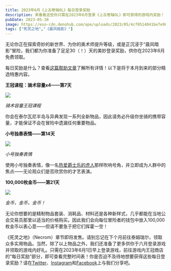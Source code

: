 ```yaml
---
title: 2023年6月《上古卷轴OL》每日登录奖励
description: 来看看这些你只需在2023年6月登录《上古卷轴OL》即可获得的游戏内奖励！
pubDate: 2023-05-30
image: https://eso-cdn.denohub.com/ape/uploads/2023/05/4cf0514041be7e984e78bae0778a894a.jpg
tags: ["死灵之地","《晨风暗影》"]
---
```


无论你正在探索奇妙的新世界、为你的奥术师提升等级，或是正沉浸于“晨风暗影”冒险，我们都为你准备了足足30（！）天的美妙登录奖励，供你在2023年6月免费领取。

每日奖励是什么？查看[这篇帮助文章](https://help.bethesda.net/#zh-CN/answer/60270)了解所有详情！以下是将于本月到来的部分精选特惠内容。

**王冠课程：骑术容量x4——第7天**

![](https://eso-cdn.denohub.com/ape/uploads/2023/05/b6116c63424355945c5d3693335ca22f.jpg)

<p class="text-gray-500 text-sm text-center"><i>骑术容量王冠课程</i></p>

你会在泰尔瓦尼半岛与异典发现一系列全新物品，因此请务必升级你坐骑的携带容量，才能保证不会在冒险中遗漏任何重要物品。 

**小号独奏表情——第14天**

![](https://eso-cdn.denohub.com/ape/uploads/2023/05/85f60eeb318827cbdd9ee6bd7899b18a.jpg)

<p class="text-gray-500 text-sm text-center"><i>小号独奏表情</i></p>

使用小号独奏表情，像一名[热爱爵士乐的虎人](https://www.twitch.tv/matygon)那样吹响号角，并立即成为人群中的焦点——无论观众们是否欣赏你的才艺表演。

**100,000枚金币——第21天**

![](https://eso-cdn.denohub.com/ape/uploads/2022/03/d1e1fa4d21bb12b401444edb97f59fc3.jpg)

<p class="text-gray-500 text-sm text-center"><i>金币，金币，金币！</i></p>

无论你想要的是精制物品套装、消耗品、材料还是各种新样式，几乎都能在当地公会交易员那里以适当的价格购买。因此我们会向每位冒险者的钱包中放入100,000枚金币以表心意——但请不要急于把它们挥霍一空！

《死灵之地》（Necrom）章节即将发售。请别忘记在下个月前往泰姆瑞尔，领取众多实用物品。当然，除了以上物品之外，我们还准备了更多供你于六月登录游戏并领取的游戏内好礼。只需在2023年6月1日早上登录游戏，前往游戏内王冠商店的“每日奖励”部分，即可查看完整时间表！你是否迫不及待地想要获得这些每日登录奖励？请在[Twitter](https://twitter.com/TESOnline)、[Instagram](https://www.instagram.com/elderscrollsonline/)和[Facebook](https://www.facebook.com/ElderScrollsOnline)上与我们分享吧。
